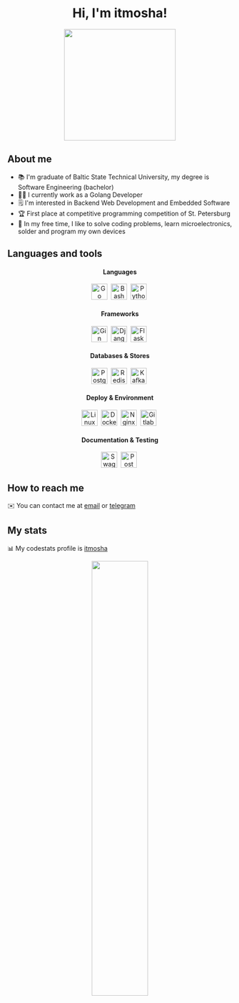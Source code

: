 <div align="center">
    <h1>Hi, I'm itmosha!</h1>
    <img src="https://media.giphy.com/media/cmCEsJZHYBPels360q/giphy.gif" width="250"/>
</div>

## About me

- :books: I'm graduate of Baltic State Technical University, my degree is Software Engineering (bachelor)
- :man_office_worker: I currently work as a Golang Developer 
- :spiral_notepad: I'm interested in Backend Web Development and Embedded Software 
- :trophy: First place at competitive programming competition of St. Petersburg
- :runner: In my free time, I like to solve coding problems, learn microelectronics, solder and program my own devices


## Languages and tools

<h4 align="center">Languages</h3>
<div align="center">
    <img src="https://img.shields.io/badge/golang-21B4DD?style=for-the-badge&logo=go&logoColor=white" title="Go" alt="Go" height="36"/>&nbsp;
    <img src="https://img.shields.io/badge/bash-151515?style=for-the-badge&logo=gnu-bash&logoColor=white" title="Bash" alt="Bash" height="36"/>&nbsp;
    <img src="https://img.shields.io/badge/python-366E9D?style=for-the-badge&logo=python&logoColor=white" title="Python" alt="Python" height="36"/>&nbsp;
</div>
<h4 align="center">Frameworks</h3>
<div align="center">
    <img src="https://img.shields.io/badge/gin-008FD4?style=for-the-badge&logo=gin&logoColor=white" title="Gin" alt="Gin" height="36"/>&nbsp;
    <img src="https://img.shields.io/badge/django-2BA876?style=for-the-badge&logo=django&logoColor=white" title="Django" alt="Django" height="36"/>&nbsp;
    <img src="https://img.shields.io/badge/flask-292D35?style=for-the-badge&logo=flask&logoColor=white" title="Flask" alt="Flask" height="36"/>&nbsp;
</div>
<h4 align="center">Databases & Stores</h3>
<div align="center">
    <img src="https://img.shields.io/badge/postgres-326790?style=for-the-badge&logo=postgresql&logoColor=white" title="Postgres" alt="Postgres" height="36"/>&nbsp;
    <img src="https://img.shields.io/badge/redis-A41E13?style=for-the-badge&logo=redis&logoColor=white" title="Redis" alt="Redis" height="36"/>&nbsp;
    <img src="https://img.shields.io/badge/kafka-101010?style=for-the-badge&logo=apachekafka&logoColor=white" title="Kafka" alt="Kafka" height="36"/>&nbsp;
</div>
<h4 align="center">Deploy & Environment</h3>
<div align="center">
    <img src="https://img.shields.io/badge/linux-010101?style=for-the-badge&logo=linux&logoColor=white" title="Linux" alt="Linux" height="36"/>&nbsp;
    <img src="https://img.shields.io/badge/docker-04B2DE?style=for-the-badge&logo=docker&logoColor=white" title="Docker" alt="Docker" height="36"/>&nbsp;
    <img src="https://img.shields.io/badge/nginx-069307?style=for-the-badge&logo=nginx&logoColor=white" title="Nginx" alt="Nginx" height="36"/>&nbsp;
    <img src="https://img.shields.io/badge/gitlab-E3412A?style=for-the-badge&logo=gitlab&logoColor=white" title="Gitlab" alt="Gitlab" height="36"/>&nbsp;
</div>
<h4 align="center">Documentation & Testing</h3>
<div align="center">
        <img src="https://img.shields.io/badge/swagger-49A02A?style=for-the-badge&logo=swagger&logoColor=white" title="Swagger" alt="Swagger" height="36"/>&nbsp;
        <img src="https://img.shields.io/badge/postman-Fc6C38?style=for-the-badge&logo=postman&logoColor=white" title="Postman" alt="Postman" height="36"/>&nbsp;
</div>

## How to reach me

:envelope: You can contact me at [email](mailto:balkunov.s@mail.ru) or [telegram](https://t.me/balkunov)

## My stats

:bar_chart: My codestats profile is [itmosha](https://codestats.net/users/itmosha)

<div>
    <p align="center" width="100%">
        <img width="50%" src="http://github-readme-streak-stats.herokuapp.com?user=itmosha&theme=synthwave"></img>
    </p>
</div>
